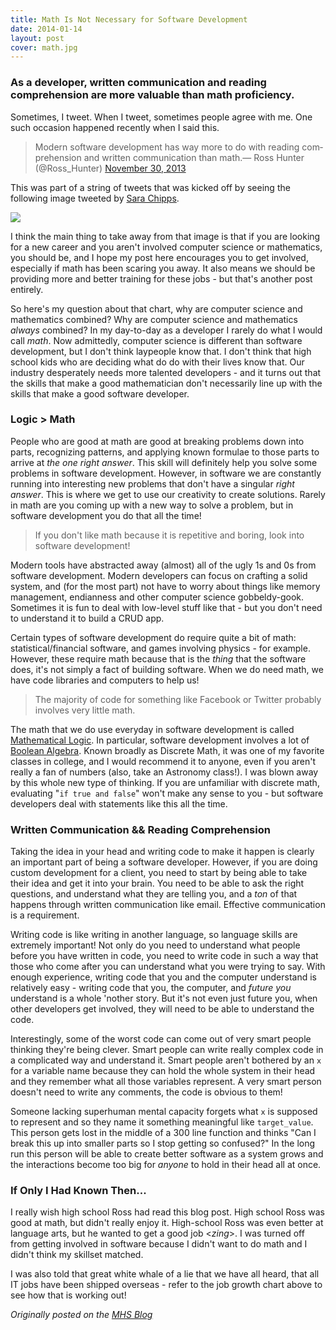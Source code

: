 ```yaml
---
title: Math Is Not Necessary for Software Development
date: 2014-01-14
layout: post
cover: math.jpg
---
```

### As a developer, written communication and reading comprehension are more valuable than math proficiency.

Sometimes, I tweet. When I tweet, sometimes people agree with me. One such occasion happened recently when I said this.

<blockquote class="twitter-tweet" data-conversation="none" lang="en">Modern software development has way more to do with reading comprehension and written communication than math.&mdash; Ross Hunter (@Ross_Hunter) <a href="https://twitter.com/Ross_Hunter/statuses/406866849238749184">November 30, 2013</a></blockquote>

<script async src="//platform.twitter.com/widgets.js" charset="utf-8"></script>

This was part of a string of tweets that was kicked off by seeing the following image tweeted by <a href="https://twitter.com/SaraJChipps">Sara Chipps</a>.

<img src="http://www.mutuallyhuman.com/assets/posts/2013/12/job_growth.png">

I think the main thing to take away from that image is that if you are looking for a new career and you aren't involved computer science or mathematics, you should be, and I hope my post here encourages you to get involved, especially if math has been scaring you away. It also means we should be providing more and better training for these jobs - but that's another post entirely.

So here's my question about that chart, why are computer science and mathematics combined? Why are computer science and mathematics *always* combined? In my day-to-day as a developer I rarely do what I would call *math*. Now admittedly, computer science is different than software development, but I don't think laypeople know that. I don't think that high school kids who are deciding what do do with their lives know that. Our industry desperately needs more talented developers - and it turns out that the skills that make a good mathematician don't necessarily line up with the skills that make a good software developer.

### Logic > Math

People who are good at math are good at breaking problems down into parts, recognizing patterns, and applying known formulae to those parts to arrive at *the one right answer*. This skill will definitely help you solve some problems in software development. However, in software we are constantly running into interesting new problems that don't have a singular *right answer*. This is where we get to use our creativity to create solutions. Rarely in math are you coming up with a new way to solve a problem, but in software development you do that all the time!

<blockquote>If you don't like math because it is repetitive and boring, look into software development!</blockquote>

Modern tools have abstracted away (almost) all of the ugly 1s and 0s from software development. Modern developers can focus on crafting a solid system, and (for the most part) not have to worry about things like memory management, endianness and other computer science gobbeldy-gook. Sometimes it is fun to deal with low-level stuff like that - but you don't need to understand it to build a CRUD app.

Certain types of software development do require quite a bit of math: statistical/financial software, and games involving physics - for example. However, these require math because that is the *thing* that the software does, it's not simply a fact of building software. When we do need math, we have code libraries and computers to help us!

<blockquote>The majority of code for something like Facebook or Twitter probably involves very little math.</blockquote>

The math that we do use everyday in software development is called <a href="http://en.wikipedia.org/wiki/Mathematical_logic">Mathematical Logic</a>. In particular, software development involves a lot of <a href="http://en.wikipedia.org/wiki/Boolean_algebra">Boolean Algebra</a>. Known broadly as Discrete Math, it was one of my favorite classes in college, and I would recommend it to anyone, even if you aren't really a fan of numbers (also, take an Astronomy class!). I was blown away by this whole new type of thinking. If you are unfamiliar with discrete math, evaluating "`if true and false`" won't make any sense to you - but software developers deal with statements like this all the time.

### Written Communication && Reading Comprehension

Taking the idea in your head and writing code to make it happen is clearly an important part of being a software developer. However, if you are doing custom development for a client, you need to start by being able to take their idea and get it into your brain. You need to be able to ask the right questions, and understand what they are telling you, and a *ton* of that happens through written communication like email. Effective communication is a requirement.

Writing code is like writing in another language, so language skills are extremely important! Not only do you need to understand what people before you have written in code, you need to write code in such a way that those who come after you can understand what you were trying to say. With enough experience, writing code that you and the computer understand is relatively easy - writing code that you, the computer, and *future you* understand is a whole 'nother story. But it's not even just future you, when other developers get involved, they will need to be able to understand the code.

Interestingly, some of the worst code can come out of very smart people thinking they're being clever. Smart people can write really complex code in a complicated way and understand it. Smart people aren't bothered by an `x` for a variable name because they can hold the whole system in their head and they remember what all those variables represent. A very smart person doesn't need to write any comments, the code is obvious to them!

Someone lacking superhuman mental capacity forgets what `x` is supposed to represent and so they name it something meaningful like `target_value`. This person gets lost in the middle of a 300 line function and thinks "Can I break this up into smaller parts so I stop getting so confused?" In the long run this person will be able to create better software as a system grows and the interactions become too big for *anyone* to hold in their head all at once.

### If Only I Had Known Then...

I really wish high school Ross had read this blog post. High school Ross was good at math, but didn't really enjoy it. High-school Ross was even better at language arts, but he wanted to get a good job <*zing*>. I was turned off from getting involved in software because I didn't want to do math and I didn't think my skillset matched.

I was also told that great white whale of a lie that we have all heard, that all IT jobs have been shipped overseas - refer to the job growth chart above to see how that is working out!

<em>Originally posted on the <a href="http://www.mutuallyhuman.com/blog/2014/01/14/math-is-not-necessary-for-software-development/">MHS Blog</a></em>
